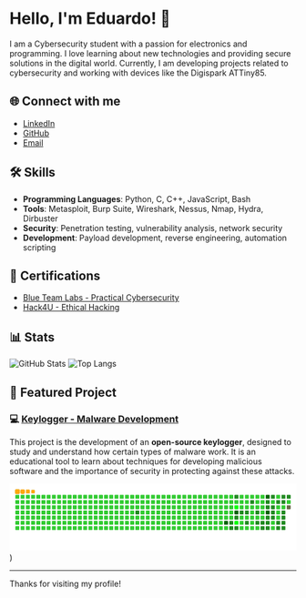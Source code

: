 # Hello, I'm Eduardo! 👋

I am a Cybersecurity student with a passion for electronics and programming. I love learning about new technologies and providing secure solutions in the digital world. Currently, I am developing projects related to cybersecurity and working with devices like the Digispark ATTiny85.

## 🌐 Connect with me
- [LinkedIn](https://www.linkedin.com/in/eduardo-pordomingo-ares-797462206/)
- [GitHub](https://github.com/xut-e)
- [Email](mailto:xut.workmail@gmail.com)

## 🛠️ Skills
- **Programming Languages**: Python, C, C++, JavaScript, Bash
- **Tools**: Metasploit, Burp Suite, Wireshark, Nessus, Nmap, Hydra, Dirbuster
- **Security**: Penetration testing, vulnerability analysis, network security
- **Development**: Payload development, reverse engineering, automation scripting

## 📜 Certifications
- [Blue Team Labs - Practical Cybersecurity](https://www.securityblue.team/)
- [Hack4U - Ethical Hacking](https://www.hack4u.io/)

## 📊 Stats
![GitHub Stats](https://github-readme-stats.vercel.app/api?username=xut-e&show_icons=true&hide_title=true&count_private=true&hide=prs)
![Top Langs](https://github-readme-stats.vercel.app/api/top-langs/?username=xut-e&layout=compact&hide_title=true&count_private=true)

## 🚀 Featured Project
### 💻 [Keylogger - Malware Development](https://github.com/xut-e/keylogger)
This project is the development of an **open-source keylogger**, designed to study and understand how certain types of malware work. It is an educational tool to learn about techniques for developing malicious software and the importance of security in protecting against these attacks.



![GitHub Snake](https://github.com/xut-e/xut-e/blob/main/ocean.gif)
)



---

Thanks for visiting my profile!

